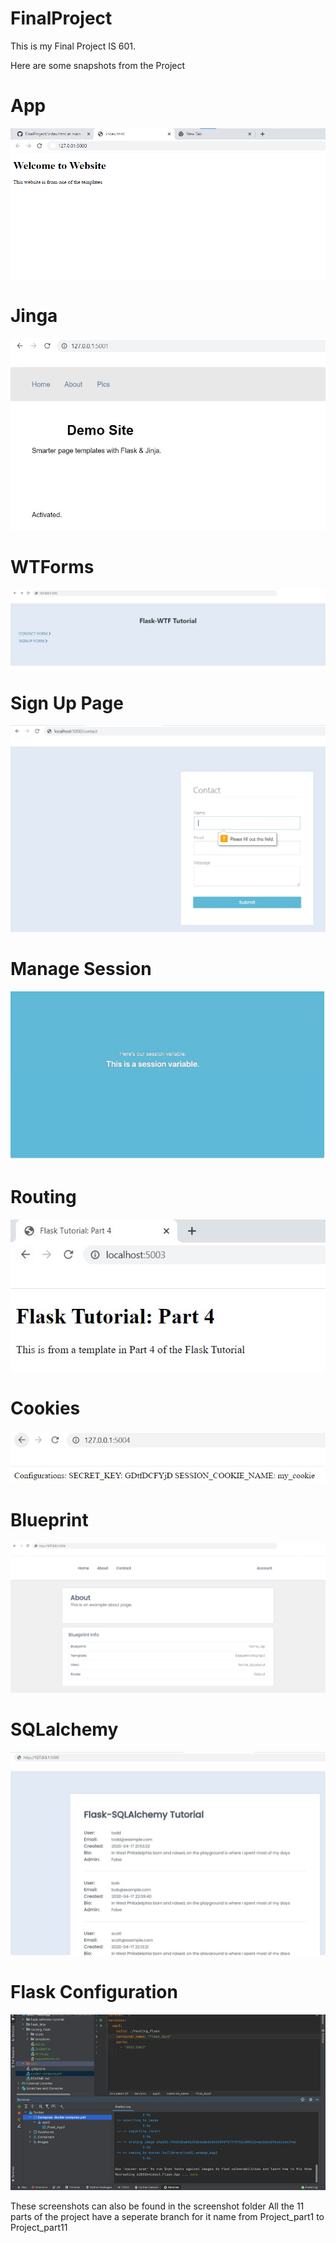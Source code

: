 # FinalProject

This is my Final Project IS 601.

Here are some snapshots from the Project

# App
![alt text](https://github.com/Pa1710/FinalProject/blob/main/Screenshots/app%20(2).png)

# Jinga
![alt text](https://github.com/Pa1710/FinalProject/blob/main/Screenshots/Jinga(1).jpg)

# WTForms
![alt text](https://github.com/Pa1710/FinalProject/blob/main/Screenshots/Wtfform.jpg)

# Sign Up Page
![alt text](https://github.com/Pa1710/FinalProject/blob/main/Screenshots/Signup%20page.jpg)
# Manage Session
![alt text](https://github.com/Pa1710/FinalProject/blob/main/Screenshots/Manage%20Session.png)

# Routing
![alt text](https://github.com/Pa1710/FinalProject/blob/main/Screenshots/Routing.jpg)

# Cookies
![alt text](https://github.com/Pa1710/FinalProject/blob/main/Screenshots/Cookies.jpg)

# Blueprint
![alt text](https://github.com/Pa1710/FinalProject/blob/main/Screenshots/Blueprint(1).jpg)

# SQLalchemy
![alt text](https://github.com/Pa1710/FinalProject/blob/main/Screenshots/SQlalchemy.jpg)

# Flask Configuration
![alt text](https://github.com/Pa1710/FinalProject/blob/main/Screenshots/Configuration.png)

These screenshots can also be found in the screenshot folder
All the 11 parts of the project have a seperate branch for it name from Project_part1 to Project_part11















